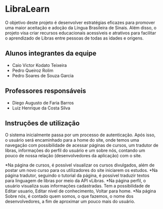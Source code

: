 # LibraLearn

O objetivo deste projeto é desenvolver estratégias eficazes para promover uma maior aceitação e adoção da Língua Brasileira de Sinais. Além disso, o projeto visa criar recursos educacionais acessíveis e atrativos para facilitar o aprendizado de Libras entre pessoas de todas as idades e origens.

## Alunos integrantes da equipe

* Caio Victor Kodato Teixeira
* Pedro Queiroz Rolim
* Pedro Soares de Souza Garcia

## Professores responsáveis

* Diego Augusto de Faria Barros
* Luiz Henrique da Costa Silva

## Instruções de utilização

O sistema inicialmente passa por um processo de autenticação. Após isso, o usuário será encaminhado para a home do site, onde temos uma navegação com possibilidade de acessar páginas de cursos, um tradutor de libras, informações do perfil do usuário e um sobre nós, contando um pouco de nossa relação (desenvolvedores da aplicação) com o site. 

*Na página de cursos, é possível visualizar os cursos divulgados, além de postar um novo curso para os utilizadores do site iniciarem os estudos. 
*Na página tradutor, seguindo o tutorial da página, é possível traduzir textos para linguagem de libras por meio da API vLibras.
*Na página perfil, o usuário visualiza suas informações cadastradas. Tem a possibilidade de Editar usuario, Editar nivel de conhecimento, Voltar para home.
*Na página Sobre nós, é contado quem somos, o que fazemos, o nome dos desenvolvedores, a fim de aproximar um pouco mais do usuário.
